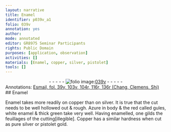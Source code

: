 ```yaml
---
layout: narrative
title: Enamel
identifier: p039v_a1
folio: 039v
annotation: yes
author:
mode: annotated
editor: GR8975 Seminar Participants
rights: Public Domain
purposes: [application, observation]
activities: []
materials: [Enamel, copper, silver, pistolet]
tools: []
---
```


 <div class="folio" align="center">- - - - - <a href="http://gallica.bnf.fr/ark:/12148/btv1b10500001g/f84.image" target="_blank"><img src="https://cu-mkp.github.io/GR8975-edition/assets/photo-icon.png" alt="folio image: " style="display:inline-block; margin-bottom:-3px;"/>039v</a> - - - - - </div>   <div class="annotation" align="left">Annotations:
<a href="https://drive.google.com/drive/folders/0BwJi-u8sfkVDYVR5NE9zV1BfTUE" target="_blank">Esmail, fol. 39v, 103v, 104r, 116r, 136r (Chang, Clemens, Shi)</a>
 </div> 
## Enamel

 
 <span class="material">Enamel</span> takes more readily on <span class="material">copper</span> than on <span class="material">silver</span>. It is true that the cut needs to be well hollowed out & rough. Azure in body & the red called gules, white enamel & thick green take very well. Having enamelled, one gilds the feuillages of the cutting[illegible]. Copper has a similar hardness when cut as pure <span class="material">silver</span> or <span class="material">pistolet</span> gold.
 